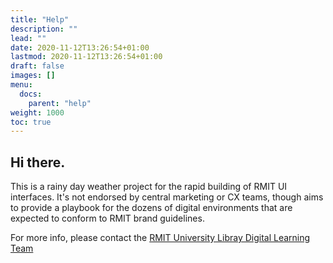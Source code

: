 ```yaml
---
title: "Help"
description: ""
lead: ""
date: 2020-11-12T13:26:54+01:00
lastmod: 2020-11-12T13:26:54+01:00
draft: false
images: []
menu:
  docs:
    parent: "help"
weight: 1000
toc: true
---
```


## Hi there.

This is a rainy day weather project for the rapid building of RMIT UI interfaces. It's not endorsed by central marketing or CX teams, though aims to provide a playbook for the dozens of digital environments that are expected to conform to RMIT brand guidelines.

For more info, please contact the [RMIT University Libray Digital Learning Team](mailto:DigitalLearning4251@rmiteduau.onmicrosoft.com)